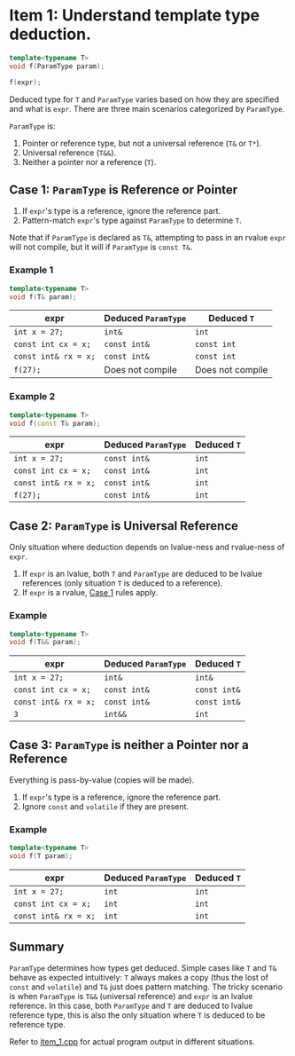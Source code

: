 # Item 1: Understand template type deduction.

```c++
template<typename T>
void f(ParamType param);

f(expr);
```

Deduced type for `T` and `ParamType` varies based on how they are specified and what is `expr`. There are three main scenarios categorized by `ParamType`.

`ParamType` is:
1. Pointer or reference type, but not a universal reference (`T&` or `T*`).
2. Universal reference (`T&&`).
3. Neither a pointer nor a reference (`T`).

## Case 1: `ParamType` is Reference or Pointer

1. If `expr`'s type is a reference, ignore the reference part.
2. Pattern-match `expr`'s type against `ParamType` to determine `T`.

Note that if `ParamType` is declared as `T&`, attempting to pass in an rvalue `expr` will not compile, but it will if `ParamType` is `const T&`.

### Example 1

```c++
template<typename T>
void f(T& param);
```

| expr                 | Deduced `ParamType` | Deduced `T`      |
|----------------------|---------------------|------------------|
| `int x = 27;`        | `int&`              | `int`            |
| `const int cx = x;`  | `const int&`        | `const int`      |
| `const int& rx = x;` | `const int&`        | `const int`      |
| `f(27);`             | Does not compile    | Does not compile |

### Example 2

```c++
template<typename T>
void f(const T& param);
```

| expr                 | Deduced `ParamType` | Deduced `T` |
|----------------------|---------------------|-------------|
| `int x = 27;`        | `const int&`        | `int`       |
| `const int cx = x;`  | `const int&`        | `int`       |
| `const int& rx = x;` | `const int&`        | `int`       |
| `f(27);`             | `const int&`        | `int`       |

## Case 2: `ParamType` is Universal Reference

Only situation where deduction depends on lvalue-ness and rvalue-ness of `expr`.

1. If `expr` is an lvalue, both `T` and `ParamType` are deduced to be lvalue references (only situation `T` is deduced to a reference).
2. If `expr` is a rvalue, [Case 1](#case-1-ref-or-pointer) rules apply.

### Example

```c++
template<typename T>
void f(T&& param);
```

| expr                 | Deduced `ParamType` | Deduced `T`  |
|----------------------|---------------------|--------------|
| `int x = 27;`        | `int&`              | `int&`       |
| `const int cx = x;`  | `const int&`        | `const int&` |
| `const int& rx = x;` | `const int&`        | `const int&` |
| `3`                  | `int&&`             | `int`        |

## Case 3: `ParamType` is neither a Pointer nor a Reference

Everything is pass-by-value (copies will be made).

1. If `expr`'s type is a reference, ignore the reference part.
2. Ignore `const` and `volatile` if they are present.

### Example

```c++
template<typename T>
void f(T param);
```

| expr                 | Deduced `ParamType` | Deduced `T` |
|----------------------|---------------------|-------------|
| `int x = 27;`        | `int`               | `int`       |
| `const int cx = x;`  | `int`               | `int`       |
| `const int& rx = x;` | `int`               | `int`       |

## Summary
`ParamType` determines how types get deduced. Simple cases like `T` and `T&` behave as expected intuitively: `T` always makes a copy (thus the lost of `const` and `volatile`) and `T&` just does pattern matching. The tricky scenario is when `ParamType` is `T&&` (universal reference) and `expr` is an lvalue reference. In this case, both `ParamType` and `T` are deduced to lvalue reference type, this is also the only situation where `T` is deduced to be reference type.

Refer to [item_1.cpp](./item_1.cpp) for actual program output in different situations.